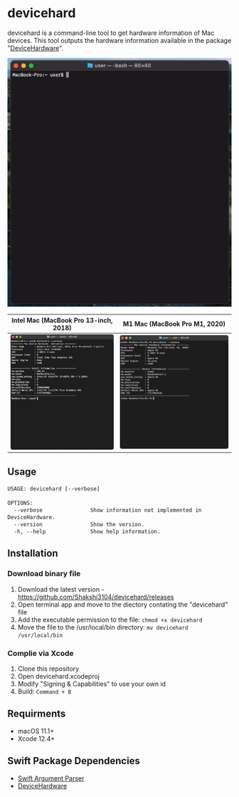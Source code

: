 # devicehard
devicehard is a command-line tool to get hardware information of Mac devices.  This tool outputs the hardware information available in the package "[DeviceHardware](https://github.com/Shakshi3104/DeviceHardware)".

<p align="center">
  <img src="materials/result_intel_mac_v1.gif" />
</p>

| Intel Mac (MacBook Pro 13-inch, 2018) | M1 Mac (MacBook Pro M1, 2020) |
| :----------------------: | :---------------------------: |
| ![](materials/result_intel_mac_v1.1.png) | ![](materials/result_m1_mac.png) |

## Usage
```
USAGE: devicehard [--verbose]

OPTIONS:
  --verbose               Show information not implemented in DeviceHardware. 
  --version               Show the version.
  -h, --help              Show help information.
```

## Installation

### Download binary file
1. Download the latest version - https://github.com/Shakshi3104/devicehard/releases
2. Open terminal app and move to the diectory contating the "devicehard" file
3. Add the executable permission to the file: `chmod +x devicehard`
4. Move the file to the /usr/local/bin directory: `mv devicehard /usr/local/bin`

### Complie via Xcode
1. Clone this repository
2. Open devicehard.xcodeproj
3. Modify "Signing & Capabilities" to use your own id
4. Build: `Command + B`

## Requirments
- macOS 11.1+
- Xcode 12.4+

## Swift Package Dependencies

- [Swift Argument Parser](https://github.com/apple/swift-argument-parser)
- [DeviceHardware](https://github.com/Shakshi3104/DeviceHardware)

